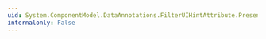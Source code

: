 ```yaml
---
uid: System.ComponentModel.DataAnnotations.FilterUIHintAttribute.PresentationLayer
internalonly: False
---
```

